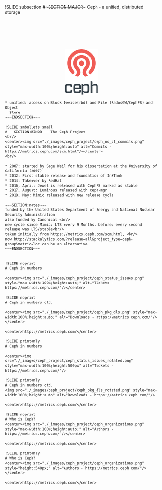 !SLIDE subsection
#~~~SECTION:MAJOR~~~ Ceph - a unified, distributed storage

<br/> <br/> <br/> <br/> <br/>
<center><img src="./_images/ceph_stacked.png" style="max-width:200px; max-height: 150px;width: auto; height: auto;" alt="ceph_stack"/></center>

~~~SECTION:notes~~~
* unified: access on Block Device(rbd) and File (RadosGW/CephFS) and Object
  Store
~~~ENDSECTION~~~

!SLIDE smbullets small
#~~~SECTION:MINOR~~~ The Ceph Project
<br/>
<center><img src="./_images/ceph_project/ceph_no_of_commits.png" style="max-width:100%;height:auto" alt="Commits - https://metrics.ceph.com/scm.html"/></center>
<br/>

* 2007: started by Sage Weil for his dissertation at the University of California (2007)
* 2012: First stable release and foundation of InkTank
* 2014: Takeover by RedHat
* 2016, April: Jewel is released with CephFS marked as stable
* 2017, August: Luminous released with ceph-mgr
* 2018, May: Mimic released with new release cycle

~~~SECTION:notes~~~
funded by the United States Department of Energy and National Nuclear Security Administration
also funded by Canonical <br/>
new cycle since Mimic: LTS every 9 Months, before: every second release was LTS/stable<br/>
taken initially from https://metrics.ceph.com/scm.html, <br/>
now http://stackalytics.com/?release=all&project_type=ceph-group&metric=loc can be an alternative
~~~ENDSECTION~~~


!SLIDE noprint
# Ceph in numbers

<center><img src="./_images/ceph_project/ceph_status_issues.png" style="max-width:100%;height:auto;" alt="Tickets - https://metrics.ceph.com/"/></center>

!SLIDE noprint
# Ceph in numbers ctd.

<center><img src="./_images/ceph_project/ceph_pkg_dls.png" style="max-width:100%;height:auto;" alt="Downloads - https://metrics.ceph.com/"/></center>

<center>https://metrics.ceph.com/</center>

!SLIDE printonly
# Ceph in numbers

<center><img src="./_images/ceph_project/ceph_status_issues_rotated.png" style="max-width:100%;height:500px" alt="Tickets - https://metrics.ceph.com/"/>

!SLIDE printonly
# Ceph in numbers ctd.
<img src="./_images/ceph_project/ceph_pkg_dls_rotated.png" style="max-width:100%;height:auto" alt="Downloads - https://metrics.ceph.com/"/>

<center>https://metrics.ceph.com/</center>

!SLIDE noprint
# Who is Ceph?
<center><img src="./_images/ceph_project/ceph_organizations.png" style="max-width:100%;height:auto;" alt="Authors - https://metrics.ceph.com/"/></center>

<center>https://metrics.ceph.com/</center>

!SLIDE printonly
# Who is Ceph?
<center><img src="./_images/ceph_project/ceph_organizations.png" style="height:540px;" alt="Authors - https://metrics.ceph.com/"/></center>

<center>https://metrics.ceph.com/</center>

